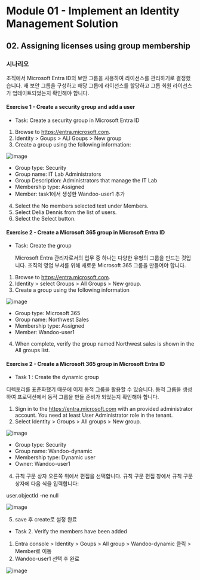 # Module 01 - Implement an Identity Management Solution 
## 02. Assigning licenses using group membership

### 시나리오 
조직에서 Microsoft Entra ID의 보안 그룹을 사용하여 라이선스를 관리하기로 결정했습니다. 새 보안 그룹을 구성하고 해당 그룹에 라이선스를 할당하고 그룹 회원 라이선스가 업데이트되었는지 확인해야 합니다.

#### Exercise 1 - Create a security group and add a user
* Task: Create a security group in Microsoft Entra ID

1. Browse to https://entra.microsoft.com.
2. Identity > Goups > ALl Goups > New group
3. Create a group using the following information:

![image](https://github.com/user-attachments/assets/4f0052b6-5c49-4edf-a133-141fed91c9e6)

+ Group type: Security
+ Group name: IT Lab Administrators
+ Group Description: Administrators that manage the IT Lab
+ Membership type: Assigned
+ Member: task1에서 생성한 Wandoo-user1 추가 

4. Select the No members selected text under Members.
5. Select Delia Dennis from the list of users.
6. Select the Select button.

#### Exercise 2 - Create a Microsoft 365 group in Microsoft Entra ID
* Task: Create the group

  Microsoft Entra 관리자로서의 업무 중 하나는 다양한 유형의 그룹을 만드는 것입니다. 조직의 영업 부서를 위해 새로운 Microsoft 365 그룹을 만들어야 합니다.

1. Browse to https://entra.microsoft.com.
2. Identity > select Groups > All Groups > New group.
3. Create a group using the following information

![image](https://github.com/user-attachments/assets/1c64f3ad-f1ea-4d51-a2f8-9b20561f5cd0)

+ Group type: Microsoft 365
+ Group name: Northwest Sales
+ Membership type: Assigned
+ Member: Wandoo-user1 

4. When complete, verify the group named Northwest sales is shown in the All groups list.

#### Exercise 2 - Create a Microsoft 365 group in Microsoft Entra ID
* Task 1 : Create the dynamic group

디렉토리를 표준화했기 때문에 이제 동적 그룹을 활용할 수 있습니다. 동적 그룹을 생성하여 프로덕션에서 동적 그룹을 만들 준비가 되었는지 확인해야 합니다.

1. Sign in to the https://entra.microsoft.com with an provided administrator account. You need at least User Administrator role in the tenant.
2. Select Identity > Groups > All groups > New group.

![image](https://github.com/user-attachments/assets/42036b82-6b8d-4cee-863e-d2c494ac0576)


+ Group type: Security
+ Group name: Wandoo-dynamic
+ Membership type: Dynamic user
+ Owner: Wandoo-user1 

4. 규칙 구문 상자 오른쪽 위에서 편집을 선택합니다. 규칙 구문 편집 창에서 규칙 구문 상자에 다음 식을 입력합니다:

user.objectId -ne null

![image](https://github.com/user-attachments/assets/b0c9f755-9e7e-4d25-b1ce-db16c8ffaacb)

5. save 후 create로 설정 완료 

* Task 2. Verify the members have been added
  
1. Entra console > Identity > Goups > All group > Wandoo-dynamic 클릭 > Member로 이동
2. Wandoo-user1 선택 후 완료 

![image](https://github.com/user-attachments/assets/5ddb4de6-eefd-4c4b-a69e-6f61531ce8c6)

